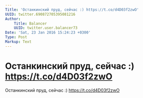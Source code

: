 ```yaml
---
Title: 'Останкинский пруд, сейчас :) https://t.co/d4D03f2zwO'
UUID: twitter.690872705395081216
Author:
    Title: Balancer
    UUID: twitter.user.balancer73
Date: 'Sat, 23 Jan 2016 15:24:23 +0300'
Type: Post
Markup: Text
---
```


# Останкинский пруд, сейчас :) https://t.co/d4D03f2zwO

Останкинский пруд, сейчас :) https://t.co/d4D03f2zwO